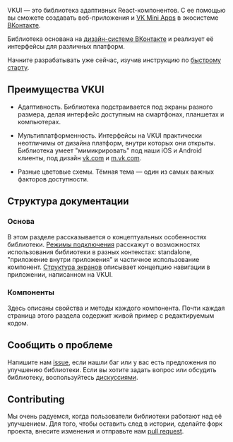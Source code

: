 VKUI — это библиотека адаптивных React-компонентов. С ее помощью вы сможете создавать веб-приложения и
[VK Mini Apps](https://vk.com/miniapps) в экосистеме [ВКонтакте](https://vk.com).

Библиотека основана на [дизайн-системе ВКонтакте](https://www.figma.com/@vk) и реализует её интерфейсы для различных платформ.

Начните разрабатывать уже сейчас, изучив инструкцию по [быстрому старту](https://vkcom.github.io/VKUI/#/QuickStart).

## Преимущества VKUI

- Адаптивность. Библиотека подстраивается под экраны разного размера, делая интерфейс доступным на смартфонах, планшетах и компьютерах.

- Мультиплатформенность. Интерфейсы на VKUI практически неотличимы от дизайна платформ, внутри которых они открыты.
  Библиотека умеет "мимикрировать" под наши iOS и Android клиенты, под дизайн [vk.com](https://vk.com) и [m.vk.com](https://m.vk.com).

- Разные цветовые схемы. Тёмная тема — один из самых важных факторов доступности.

## Структура документации

### Основа

В этом разделе рассказывается о концептуальных особенностях библиотеки. [Режимы подключения](https://vkcom.github.io/VKUI/#/Modes) расскажут о возможностях использования
библиотеки в разных контекстах: standalone, "приложение внутри приложения" и частичное использование компонент.
[Структура экранов](https://vkcom.github.io/VKUI/#/Structure) описывает концепцию навигации в приложении, написанном на VKUI.

### Компоненты

Здесь описаны свойства и методы каждого компонента. Почти каждая страница этого раздела содержит живой пример с редактируемым кодом.

## Сообщить о проблеме

Напишите нам [issue](https://github.com/VKCOM/VKUI/issues/new/choose), если нашли баг или у вас есть предложения по улучшению библиотеки. Если вы хотите задать вопрос или обсудить библиотеку, воспользуйтесь [дискуссиями](https://github.com/VKCOM/VKUI/discussions/categories/q-a).

## Contributing

Мы очень радуемся, когда пользователи библиотеки работают над её улучшением. Для того, чтобы оставить след в
истории, сделайте форк проекта, внесите изменения и отправьте нам [pull request](https://github.com/VKCOM/VKUI/pulls).
